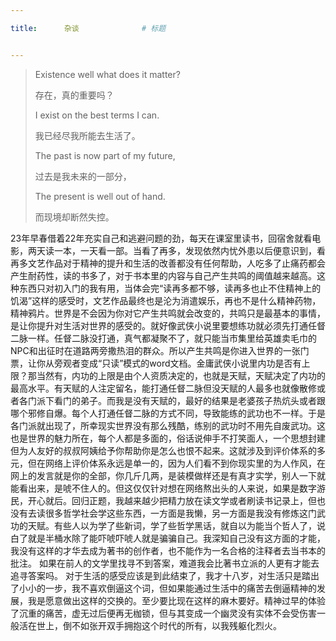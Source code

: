 ```yaml
---

title:      杂谈 				# 标题 


---
```


>Existence well what does it matter?
>
>存在，真的重要吗？
>
>I exist on the best terms I can.
>
>我已经尽我所能去生活了。
>
>The past is now part of my future,
>
>过去是我未来的一部分，
>
>The present is well out of hand.
>
>而现境却断然失控。

23年早春借着22年充实自己和逃避问题的劲，每天在课室里读书，回宿舍就看电影，两天读一本，一天看一部。当看了再多，发现依然内忧外患以后便意识到，看再多文艺作品对于精神的提升和生活的改善都没有任何帮助，人吃多了止痛药都会产生耐药性，读的书多了，对于书本里的内容与自己产生共鸣的阈值越来越高。这种东西只对初入门的我有用，当体会完“读再多都不够，读再多也止不住精神上的饥渴”这样的感受时，文艺作品最终也是沦为消遣娱乐，再也不是什么精神药物，精神鸦片。世界是不会因为你对它产生共鸣就会改变的，共鸣只是最基本的事情，是让你提升对生活对世界的感受的。就好像武侠小说里要想练功就必须先打通任督二脉一样。任督二脉没打通，真气都凝聚不了，就只能当市集里给英雄卖毛巾的NPC和出征时在道路两旁撒热泪的群众。所以产生共鸣是你进入世界的一张门票，让你从旁观者变成“只读”模式的word文档。金庸武侠小说里内功是否有上限？那当然有，内功的上限是由个人资质决定的，也就是天赋，天赋决定了内功的最高水平。有天赋的人注定留名，能打通任督二脉但没天赋的人最多也就像散修或者各门派下看门的弟子。而我是没有天赋的，最好的结果是老婆孩子热炕头或者跟哪个邪修自爆。每个人打通任督二脉的方式不同，导致能练的武功也不一样。于是各门派就出现了，所幸现实世界没有那么残酷，练别的武功时不用先自废武功。这也是世界的魅力所在，每个人都是多面的，俗话说伸手不打笑面人，一个思想封建但为人友好的叔叔阿姨给予你帮助你是怎么也恨不起来。这就涉及到评价体系的多元，但在网络上评价体系永远是单一的，因为人们看不到你现实里的为人作风，在网上的发言就是你的全部，你几斤几两，是装模做样还是有真才实学，别人一下就能看出来，是唬不住人的。但这仅仅针对想在网络熬出头的人来说，如果是数字游民，开心就后。回归正题，我越来越少把精力放在读文学或者刷读书记录上，但也没有去读很多哲学社会学这些东西，一方面是我懒，另一方面是我没有修炼这门武功的天赋。有些人以为学了些新词，学了些哲学黑话，就自以为能当个哲人了，说白了就是半桶水除了能吓唬吓唬人就是骗骗自己。我深知自己没有这方面的才能，我没有这样的才华去成为著书的创作者，也不能作为一名合格的注释者去当书本的批注。
如果在前人的文学里找寻不到答案，难道我会比著书立派的人更有才能去追寻答案吗。
对于生活的感受应该是到此结束了，我才十八岁，对生活只是踏出了小小的一步，我不喜欢倒逼这个词，但如果能通过生活中的痛苦去倒逼精神的发展，我是愿意做出这样的交换的。至少要比现在这样的麻木要好。精神过早的体验了沉重的痛苦，虚无过后便再无枷锁，但与其变成一个幽灵没有实体不会受伤害一般活在世上，倒不如张开双手拥抱这个时代的所有，以我残躯化烈火。
